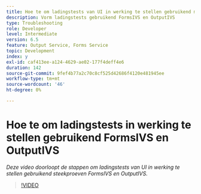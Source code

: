 ```yaml
---
title: Hoe te om ladingstests van UI in werking te stellen gebruikend monsters OOTB FormsIVS en OutputIVS
description: Vorm ladingstests gebruikend FormsIVS en OutputIVS
type: Troubleshooting
role: Developer
level: Intermediate
version: 6.5
feature: Output Service, Forms Service
topic: Development
index: y
exl-id: caf413ee-a124-4629-ae02-177f4deff4e6
duration: 142
source-git-commit: 9fef4b77a2c70c8cf525d42686f4120e481945ee
workflow-type: tm+mt
source-wordcount: '46'
ht-degree: 0%

---
```


# Hoe te om ladingstests in werking te stellen gebruikend FormsIVS en OutputIVS

*Deze video doorloopt de stappen om ladingstests van UI in werking te stellen gebruikend steekproeven FormsIVS en OutputIVS.*

>[!VIDEO](https://video.tv.adobe.com/v/335507?quality=12&learn=on)
